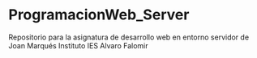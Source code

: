 # ProgramacionWeb_Server
Repositorio para la asignatura de desarrollo web en entorno servidor de Joan Marqués
Instituto IES Alvaro Falomir
